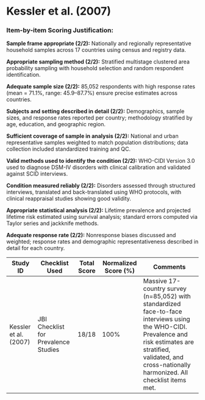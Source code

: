 # Kessler et al. (2007)

### Item-by-item Scoring Justification:

**Sample frame appropriate (2/2):** Nationally and regionally representative household samples across 17 countries using census and registry data.

**Appropriate sampling method (2/2):** Stratified multistage clustered area probability sampling with household selection and random respondent identification.

**Adequate sample size (2/2):** 85,052 respondents with high response rates (mean = 71.1%, range: 45.9–87.7%) ensure precise estimates across countries.

**Subjects and setting described in detail (2/2):** Demographics, sample sizes, and response rates reported per country; methodology stratified by age, education, and geographic region.

**Sufficient coverage of sample in analysis (2/2):** National and urban representative samples weighted to match population distributions; data collection included standardized training and QC.

**Valid methods used to identify the condition (2/2):** WHO-CIDI Version 3.0 used to diagnose DSM-IV disorders with clinical calibration and validated against SCID interviews.

**Condition measured reliably (2/2):** Disorders assessed through structured interviews, translated and back-translated using WHO protocols, with clinical reappraisal studies showing good validity.

**Appropriate statistical analysis (2/2):** Lifetime prevalence and projected lifetime risk estimated using survival analysis; standard errors computed via Taylor series and jackknife methods.

**Adequate response rate (2/2):** Nonresponse biases discussed and weighted; response rates and demographic representativeness described in detail for each country.

| Study ID               | Checklist Used                         | Total Score | Normalized Score (%) | Comments                                                                                                                                               |
| ---------------------- | -------------------------------------- | ----------- | -------------------- | ------------------------------------------------------------------------------------------------------------------------------------------------------ |
| Kessler et al. (2007)  | JBI Checklist for Prevalence Studies   | 18/18       | 100%                 | Massive 17-country survey (n=85,052) with standardized face-to-face interviews using the WHO-CIDI. Prevalence and risk estimates are stratified, validated, and cross-nationally harmonized. All checklist items met. |